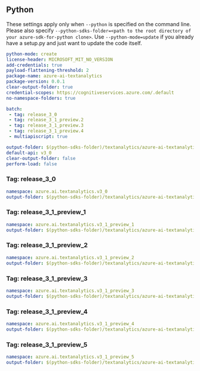 ## Python
 
These settings apply only when `--python` is specified on the command line.
Please also specify `--python-sdks-folder=<path to the root directory of your azure-sdk-for-python clone>`.
Use `--python-mode=update` if you already have a setup.py and just want to update the code itself.
 
``` yaml
python-mode: create
license-header: MICROSOFT_MIT_NO_VERSION
add-credentials: true
payload-flattening-threshold: 2
package-name: azure-ai-textanalytics
package-version: 0.0.1
clear-output-folder: true
credential-scopes: https://cognitiveservices.azure.com/.default
no-namespace-folders: true
```
 
```yaml $(multiapi)
batch:
 - tag: release_3_0
 - tag: release_3_1_preview.2
 - tag: release_3_1_preview.3
 - tag: release_3_1_preview.4
 - multiapiscript: true
```
 
``` yaml $(multiapiscript)
output-folder: $(python-sdks-folder)/textanalytics/azure-ai-textanalytics/azure/ai/textanalytics
default-api: v3_0
clear-output-folder: false
perform-load: false
```
 
### Tag: release_3_0
``` yaml $(tag) == 'release_3_0'
namespace: azure.ai.textanalytics.v3_0
output-folder: $(python-sdks-folder)/textanalytics/azure-ai-textanalytics/azure/ai/textanalytics/v3_0
```
 
### Tag: release_3_1_preview_1
``` yaml $(tag) == 'release_3_1_preview.1'
namespace: azure.ai.textanalytics.v3_1_preview_1
output-folder: $(python-sdks-folder)/textanalytics/azure-ai-textanalytics/azure/ai/textanalytics/v3_1_preview_1
```
 
### Tag: release_3_1_preview_2
``` yaml $(tag) == 'release_3_1_preview.2'
namespace: azure.ai.textanalytics.v3_1_preview_2
output-folder: $(python-sdks-folder)/textanalytics/azure-ai-textanalytics/azure/ai/textanalytics/v3_1_preview_2
```

### Tag: release_3_1_preview_3
``` yaml $(tag) == 'release_3_1_preview.3'
namespace: azure.ai.textanalytics.v3_1_preview_3
output-folder: $(python-sdks-folder)/textanalytics/azure-ai-textanalytics/azure/ai/textanalytics/v3_1_preview_3
```

### Tag: release_3_1_preview_4
``` yaml $(tag) == 'release_3_1_preview.4'
namespace: azure.ai.textanalytics.v3_1_preview_4
output-folder: $(python-sdks-folder)/textanalytics/azure-ai-textanalytics/azure/ai/textanalytics/v3_1_preview_4
```

### Tag: release_3_1_preview_5
``` yaml $(tag) == 'release_3_1_preview.5'
namespace: azure.ai.textanalytics.v3_1_preview_5
output-folder: $(python-sdks-folder)/textanalytics/azure-ai-textanalytics/azure/ai/textanalytics/v3_1_preview_5
```